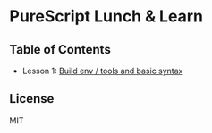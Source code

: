 # PureScript Lunch & Learn

## Table of Contents

- Lesson 1: [Build env / tools and basic syntax](lesson01/README.md)

## License

MIT
